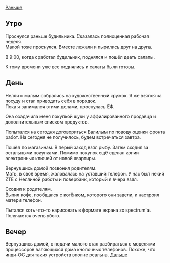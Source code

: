 [Раньше](2020.12.18.md)  
## Утро
Проснулся раньше будильника. Сказалась полноценная рабочая неделя.  
Малой тоже проснулся. Вместе лежали и пырились друг на друга.

В 9:00, когда сработал будильник, поднялся и пошёл деать салаты.

К тому времени уже все поднялись и салаты были готовы.
## День
Нелли с малым собрались на художественный кружок. Я же взялся за посуду и стал приводить себя в порядок.  
Пока я занимался этими делами, проснулась ЕФ.

Она озадачила меня покупкой щуки у аффилированного продавца и дополнительным списком продуктов.

Попытался на сегодня договориться Балилым по поводу оценки фронта работ. На сегодня не получилось, будем встречаться завтра.

Пошёл по магазинам. В перый заход взял рыбу. Затем сходил за остальными покупками. Помимо покупок ещё сделал копии электронных ключей от новой квартиры.

Вернувшись домой позвонил родителям.  
Мать, в своё время, жаловалась на уставший телефон. У нас был некий ZTE с Неллиной работы и повербанк, который я вчера взял.

Сходил к родителям.  
Выпил кофе, пообщался с котёнком, которого они завели, и настроил матери телефон.

Пытался хоть что-то нарисовать в формате экрана zx spectrum'а. Получается очень убого.
## Вечер
Вернувшись домой, с подачи малого стал разбираться с моделями процессоров валяющихся дома кнопочных телефонов. Похоже, что инди-ОС для таких устройств вполне реальна.
[Дальше](2020.12.20.md)
